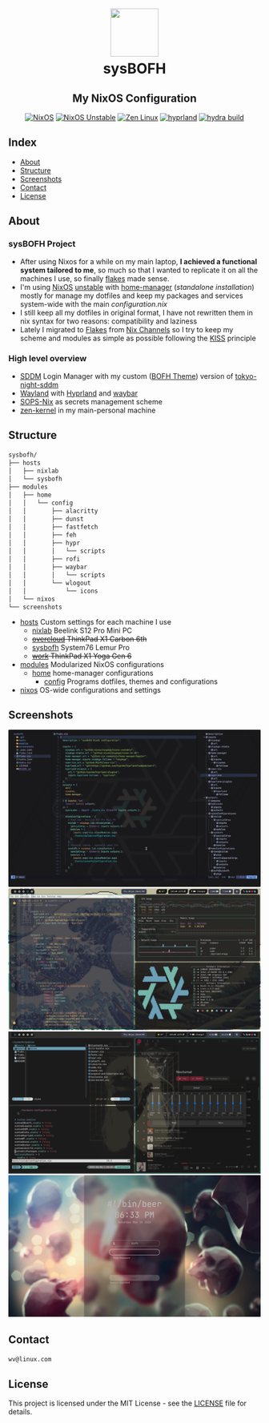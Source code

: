  <h1 id="header" align="center">
  <img src="https://github.com/NixOS/nixos-artwork/blob/c68a508b95baa0fcd99117f2da2a0f66eb208bbf/logo/nix-snowflake-colours.svg" width="96px" height="96px" />
  <br>
  sysBOFH
</h1>

<h2 align="center">My NixOS Configuration</h2>

<div align="center">

[![NixOS](https://img.shields.io/badge/NixOS-Configuration-blue)](https://nixos.org)
[![NixOS Unstable](https://img.shields.io/badge/NixOS-unstable-blue.svg?style=flat-square&logo=NixOS&logoColor=white)](https://nixos.org)
[![Zen Linux](https://img.shields.io/badge/kernel-zen-blue)](https://github.com/zen-kernel/zen-kernel)
[![hyprland](https://img.shields.io/badge/hyprland-unstable-informational.svg?style=flat&logo=wayland)](https://hyprland.org/)
[![hydra build](https://img.shields.io/badge/Hydra_build-status-blue)](https://hydra.bofh.dev/jobset/sysbofh/sysbofh#tabs-jobs)

</div>

## Index
- [About](#About)
- [Structure](#Structure)
- [Screenshots](#Screenshots)
- [Contact](#Contact)
- [License](#License)  
  
## About
### sysBOFH Project
* After using Nixos for a while on my main laptop, **I achieved a functional system tailored to me**, so much so that I wanted to replicate it on all the machines I use, so finally [flakes](https://nixos.wiki/wiki/Flakes) made sense. 
* I'm using [NixOS](https://nixos.org/) [unstable](https://channels.nixos.org/?prefix=nixos-unstable/) with [home-manager](https://nixos.wiki/wiki/Home_Manager) (*standalone installation*) mostly for manage my dotfiles and keep my packages and services system-wide with the main *configuration.nix*  
* I still keep all my dotfiles in original format, I have not rewritten them in nix syntax for two reasons: compatibility and laziness
* Lately I migrated to [Flakes](https://nixos.wiki/wiki/Flakes) from [Nix Channels](https://nixos.wiki/wiki/Nix_channels) so I try to keep my scheme and modules as simple as possible following the [KISS](https://en.wikipedia.org/wiki/KISS_principle) principle

### High level overview
* [SDDM](https://github.com/sddm/sddm) Login Manager with my custom ([BOFH Theme](https://github.com/wverac/bofh-theme-sddm)) version of [tokyo-night-sddm](https://github.com/rototrash/tokyo-night-sddm) 
* [Wayland](https://wayland.freedesktop.org/) with [Hyprland](https://hyprland.org/) and [waybar](https://github.com/alexays/waybar)
* [SOPS-Nix](https://github.com/Mic92/sops-nix) as secrets management scheme
* [zen-kernel](https://github.com/zen-kernel/zen-kernel) in my main-personal machine

## Structure
```
sysbofh/
├── hosts
│   ├── nixlab
│   └── sysbofh
├── modules
│   ├── home
│   │   └── config
│   │       ├── alacritty
│   │       ├── dunst
│   │       ├── fastfetch
│   │       ├── feh
│   │       ├── hypr
│   │       │   └── scripts
│   │       ├── rofi
│   │       ├── waybar
│   │       │   └── scripts
│   │       └── wlogout
│   │           └── icons
│   └── nixos
└── screenshots
```
- [hosts](hosts) Custom settings for each machine I use
  - [nixlab](hosts/nixlab) Beelink S12 Pro Mini PC
  - ~~[overcloud](hosts/overcloud) ThinkPad X1 Carbon 6th~~
  - [sysbofh](hosts/sysbofh) System76 Lemur Pro
  - ~~[work](hosts/work) ThinkPad X1 Yoga Gen 6~~
- [modules](modules) Modularized NixOS configurations
  - [home](modules/home) home-manager configurations
      - [config](modules/home/config) Programs dotfiles, themes and configurations
- [nixos](modules/nixos) OS-wide configurations and settings

## Screenshots
![lunarvim](screenshots/lunarvim.png)
![overcloud02](screenshots/overcloud_02.png)
![overcloud01](screenshots/overcloud_01.png)
![ssd_bofh_theme](https://github.com/wverac/bofh-theme-sddm/blob/main/Preview.png)

## Contact
```wv@linux.com```
## License
This project is licensed under the MIT License - see the [LICENSE](LICENSE) file for details.
